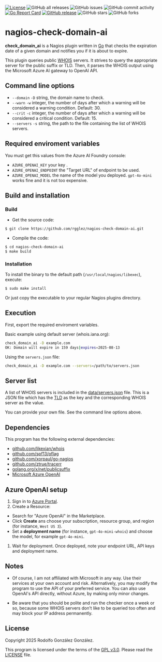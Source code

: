 [![License](https://img.shields.io/badge/GPL_v3.0-blue.svg)](https://www.gnu.org/licenses/gpl-3.0.en.html)
![GitHub all releases](https://img.shields.io/github/downloads/rgglez/nagios-check-domain-ai/total)
![GitHub issues](https://img.shields.io/github/issues/rgglez/nagios-check-domain-ai)
![GitHub commit activity](https://img.shields.io/github/commit-activity/y/rgglez/nagios-check-domain-ai)
[![Go Report Card](https://goreportcard.com/badge/github.com/rgglez/nagios-check-domain-ai)](https://goreportcard.com/report/github.com/rgglez/nagios-check-domain)
[![GitHub release](https://img.shields.io/github/release/rgglez/nagios-check-domain-ai.svg)](https://github.com/rgglez/nagios-check-domain-ai/releases/)
![GitHub stars](https://img.shields.io/github/stars/rgglez/nagios-check-domain-ai?style=social)
![GitHub forks](https://img.shields.io/github/forks/rgglez/nagios-check-domain-ai?style=social)

# nagios-check-domain-ai

**check_domain_ai** is a Nagios plugin written in [Go](https://go.dev/) that checks the expiration date of a given domain and notifies you if it is about to expire.

This plugin queries public [WHOIS](https://www.rfc-editor.org/rfc/rfc3912.txt) servers. It strives to query the appropriate server for the public suffix or TLD. Then, it parses the WHOIS output using the Microsoft Azure AI gateway to OpenAI API.

## Command line options

* `--domain` `-D` string, the domain name to check.
* `--warn` `-w` integer, the number of days after which a warning will be considered a warning condition. Default: 30.
* `--crit` `-c` integer, the number of days after which a warning will be considered a critical condition. Default: 15.
* `--servers` `-s` string, the path to the file containing the list of WHOIS servers.

## Required enviroment variables

You must get this values from the Azure AI Foundry console:

* `AZURE_OPENAI_KEY` your key .
* `AZURE_OPENAI_ENDPOINT` the "Target URL" of endpoint to be used.
* `AZURE_OPENAI_MODEL` the name of the model you deployed. `gpt-4o-mini` works fine and it is not too expensive.

## Build and installation

### Build

* Get the source code:

```bash
$ git clone https://github.com/rgglez/nagios-check-domain-ai.git
```

* Compile the code:

```bash
$ cd nagios-check-domain-ai
$ make build
```

### Installation

To install the binary to the default path (```/usr/local/nagios/libexec```), execute:

```bash
$ sudo make install
```

Or just copy the executable to your regular Nagios plugins directory.

## Execution

First, export the required enviroment variables.

Basic example using default server (whois.iana.org):

```bash
check_domain_ai -D example.com
OK: Domain will expire in 159 days|expires=2025-08-13
```

Using the `servers.json` file:

```bash
check_domain_ai -D example.com --servers=/path/to/servers.json
```

## Server list

A list of WHOIS servers is included in the [data/servers.json](data/servers.json) file.
This is a JSON file which has the [TLD](https://en.wikipedia.org/wiki/Top-level_domain)
as the key and the corresponding WHOIS server as the value.

You can provide your own file. See the command line options above.

## Dependencies

This program has the following external dependencies:

* [github.com/likexian/whois](https://github.com/likexian/whois)
* [github.com/spf13/pflag](https://github.com/spf13/pflag)
* [github.com/xorpaul/go-nagios](https://github.com/xorpaul/go-nagios)
* [github.com/ztrue/tracerr](https://github.com/ztrue/tracerr)
* [golang.org/x/net/publicsuffix](golang.org/x/net/publicsuffix)
* [Microsoft Azure OpenAI](https://azure.microsoft.com/es-mx/pricing/details/cognitive-services/openai-service/)

## Azure OpenAI setup

1. Sign in to [Azure Portal](https://portal.azure.com).
1. Create a Resource:
  * Search for "Azure OpenAI" in the Marketplace.
  * Click **Create** ans choose your subscription,
  resource group, and region (for instance, `West US 3`).
  * Set a **deployment name** (for instance, `gpt-4o-mini-whois`) and choose the model, for example `gpt-4o-mini`.
1. Wait for deployment. Once deployed, note your endpoint URL, API keys and deployment name.

## Notes

- Of course, I am not affiliated with Microsoft in any way. Use their services at your own account and risk. Alternatively, you may modify the program to use the API of your preferred service. You can also use OpenAI's API directly, without Azure, by making only minor changes.

- Be aware that you should be polite and run the checker once a week or so, because some WHOIS servers don't like to be queried too often and may block your IP address permanently.


## License

Copyright 2025 Rodolfo González González.

This program is licensed under the terms of the [GPL v3.0](https://www.gnu.org/licenses/gpl-3.0.en.html). Please read the [LICENSE](LICENSE.md) file.
